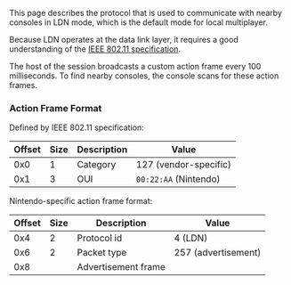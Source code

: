 This page describes the protocol that is used to communicate with nearby consoles in LDN mode, which is the default mode for local multiplayer.

Because LDN operates at the data link layer, it requires a good understanding of the [IEEE 802.11 specification](https://ieeexplore.ieee.org/document/9363693).

The host of the session broadcasts a custom action frame every 100 milliseconds. To find nearby consoles, the console scans for these action frames.

### Action Frame Format
Defined by IEEE 802.11 specification:

| Offset | Size | Description | Value |
| --- | --- | --- | --- |
| 0x0 | 1 | Category | 127 (vendor-specific) |
| 0x1 | 3 | OUI | `00:22:AA` (Nintendo) |

Nintendo-specific action frame format:

| Offset | Size | Description | Value |
| --- | --- | --- | --- |
| 0x4 | 2 | Protocol id | 4 (LDN) |
| 0x6 | 2 | Packet type | 257 (advertisement) |
| 0x8 | | Advertisement frame | |
